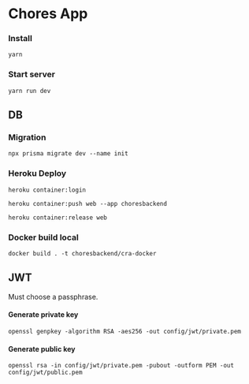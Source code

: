 # Chores App

### Install

```
yarn
```

### Start server

```
yarn run dev
```

## DB

### Migration

```
npx prisma migrate dev --name init
```

### Heroku Deploy

```
heroku container:login

heroku container:push web --app choresbackend

heroku container:release web

```

### Docker build local

```
docker build . -t choresbackend/cra-docker
```

## JWT

Must choose a passphrase.

#### Generate private key

```
openssl genpkey -algorithm RSA -aes256 -out config/jwt/private.pem
```

#### Generate public key

```
openssl rsa -in config/jwt/private.pem -pubout -outform PEM -out config/jwt/public.pem
```
